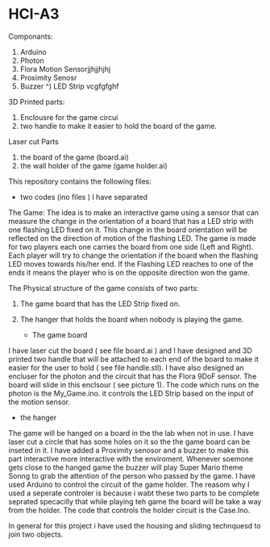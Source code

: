 # HCI-A3
Componants:
1) Arduino 
2) Photon 
3) Flora Motion Sensorjjhjjhjhj
4) Proximity Senosr 
5) Buzzer
^) LED Strip vcgfgfghf


3D Printed parts:
1) Enclousre for the game circui
2) two handle to make it easier to hold the board of the game. 

Laser cut Parts 
1) the board of the game (board.ai)
2) the wall holder of the game (game holder.ai)


This repository contains the following files: 
- two codes (ino files )
      I have separated 
      


The Game: 
The idea is to make an interactive game using a sensor that can measure the change in the orientation of a board that has a LED strip with one flashing LED fixed on it. This change in the board orientation will be reflected on the direction of motion of the flashing LED. The game is made for two players each one carries the board from one side (Left and Right). Each player will try to change the orientation if the board when the flashing LED moves towards his/her end. If the Flashing LED reaches to one of the ends it means the player who is on the opposite direction won the game.

The Physical structure of the game consists of two parts: 
1) The game board that has the LED Strip fixed on.
2) The hanger that holds the board when nobody is playing the game. 
    
   - The game board 

I have laser cut the board ( see file board.ai ) and I have designed and 3D printed two handle that will be attached to each end of the board to make it easier for the user to hold ( see file handle.stl). I have also designed an encluser for the photon and the circuit that has the Flora 9DoF sensor. The board will slide in this enclsour ( see picture 1). 
The code which runs on the photon is the My_Game.ino. it controls the LED Strip based on the input of the motion sensor. 

- the hanger

The game will be hanged on a board in the the lab when not in use. I have laser cut a circle that has some holes on it so the the game board can be inseted in it. I have added a Proximity senosor and a buzzer to make this part interactive more interactive with the enviroment. Whenever soemone gets close to the hanged game the buzzer will play Super Mario theme Sonng to grab the attention of the person who passed by the game. 
I have used Arduino to control the circuit of the game holder. The reasom why I used a seperate controler is because i wabt these two parts to be complete seprated specacilly that while playing teh game the board will be  take a way from the holder. 
The code that controls the holder circuit is the Case.Ino. 



In general for this project i have used the housing and sliding technquesd to join two objects. 



  


